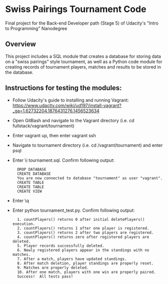 # Swiss Pairings Tournament Code
Final project for the Back-end Developer path (Stage 5) of Udacity's "Intro to Programming" Nanodegree

## Overview
This project includes a SQL module that creates a database for storing data on a "swiss pairings" style tournament, as well as a Python code module for creating records of tournament players, matches and results to be stored in the database.

## Instructions for testing the modules:
* Follow Udacity's guide to installing and running Vagrant: https://www.udacity.com/wiki/ud197/install-vagrant?_ga=1.62732204.1876431276.1456523634</li>
* Open GitBash and navigate to the Vagrant directory (i.e. cd fullstack/vagrant/tournament)
* Enter vagrant up, then enter vagrant ssh
* Navigate to tournament directory (i.e. cd /vagrant/tournament) and enter psql
* Enter \i tournament.sql. Confirm following output:
		
		DROP DATABASE 
		CREATE DATABASE 
		You are now connected to database "tournament" as user "vagrant". 
		CREATE TABLE 
		CREATE TABLE 
		CREATE VIEW
			
* Enter \q
* Enter python tournament_test.py.  Confirm following output:

		1. countPlayers() returns 0 after initial deletePlayers() execution.
		2. countPlayers() returns 1 after one player is registered.
		3. countPlayers() returns 2 after two players are registered.
  		4. countPlayers() returns zero after registered players are deleted.
  		5. Player records successfully deleted.
  		6. Newly registered players appear in the standings with no matches.
  		7. After a match, players have updated standings.
  		8. After match deletion, player standings are properly reset.
  		9. Matches are properly deleted.
  		10. After one match, players with one win are properly paired.
  		Success!  All tests pass!
